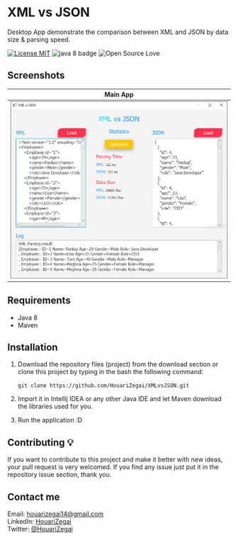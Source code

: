 # XML vs JSON
Desktop App demonstrate the comparison between XML and JSON by data size & parsing speed.

[![License MIT](https://img.shields.io/badge/license-MIT-blue.svg)](LICENSE)
![java 8 badge](https://img.shields.io/badge/Java-8-red.svg)
![Open Source Love](https://badges.frapsoft.com/os/v1/open-source.svg?v=102)

## Screenshots
| Main App |
|:-----------:|
| ![screenshot](screenshots/main.png) |

## Requirements
* Java 8
* Maven

## Installation
1. Download the repository files (project) from the download section or clone this project by typing in the bash the following command:

       git clone https://github.com/HouariZegai/XMLvsJSON.git
2. Import it in Intellij IDEA or any other Java IDE and let Maven download the libraries used for you.
3. Run the application :D

## Contributing 💡
If you want to contribute to this project and make it better with new ideas, your pull request is very welcomed.
If you find any issue just put it in the repository issue section, thank you.

## Contact me
Email: houarizegai14@gmail.com  
LinkedIn: [HouariZegai](https://linkedin.com/in/houarizegai)  
Twitter: [@HouariZegai](https://twitter.com/houarizegai)
